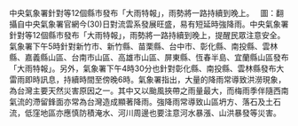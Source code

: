 中央氣象署針對等12個縣市發布「大雨特報」，雨勢將一路持續到晚上。   圖：翻攝自中央氣象署官網今(30)日對流雲系發展旺盛，易有短延時強降雨。中央氣象署針對等12個縣市發布「大雨特報」，雨勢將一路持續到晚上，提醒民眾注意安全。氣象署下午5時針對新竹市、新竹縣、苗栗縣、台中市、彰化縣、南投縣、雲林縣、嘉義縣山區、台南市山區、高雄市山區、屏東縣、恆春半島、宜蘭縣山區發布「大雨特報」。另外，氣象署下午4時30分也針對彰化縣、南投縣、雲林縣發布大雷雨即時訊息，持續時間至傍晚6時。氣象署指出，大量的降雨常導致洪澇現象，為台灣主要天然災害原因之一。其中又以颱風挾帶之雨量最大，而梅雨季伴隨西南氣流的滯留鋒面亦常為台灣造成顯著降雨。強降雨常導致山區坍方、落石及土石流，低窪地區亦應慎防積淹水、河川周邊也要注意河水暴漲、山洪暴發等災害。